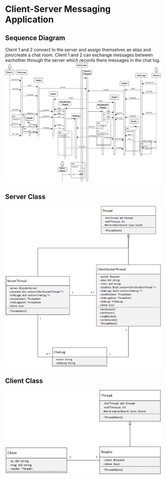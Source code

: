 # Client-Server Messaging Application
## Sequence Diagram
Client 1 and 2 connect to the server and assign themselves an alias and join/create a chat room. Client 1 and 2 can exchange messages between eachother through the server which records there messages in the chat log.
![](https://github.com/Gabe-o/Linux-Terminal-Chat-Server/blob/main/Sequence.png)

## Server Class
![](https://github.com/Gabe-o/Linux-Terminal-Chat-Server/blob/main/ServerClass.png)

## Client Class
![](https://github.com/Gabe-o/Linux-Terminal-Chat-Server/blob/main/ClientClass.png)
